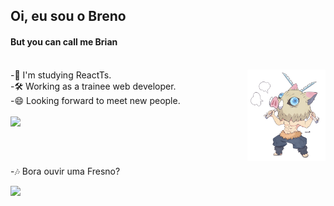 ## Oi, eu sou o Breno
#### But you can call me Brian
<br>

<img src='inosuke.png' width="125px" align="right">
<div class='aboutMe' align='left'>
  <div class='EMOtes'>
    -📒 I'm studying ReactTs.<br>
    -🛠️ Working as a trainee web developer.<br>
    -😄 Looking forward to meet new people.
  </div>
  
</div>

<br>

<div >
  <a href="https://github.com/brenoalexandre"><a/>
    <img height="180em" src="https://github-readme-stats.vercel.app/api?username=BrenoAlexandre&show_icons=true&count_private=true&theme=chartreuse-dark" />
    <!--<img height="180em" src="https://github-readme-stats.vercel.app/api/top-langs/?username=BrenoAlexandre&layout=compact&show_icons=true&count_private=true&theme=chartreuse-dark" />-->
  
</div>

  ##
   
<br>
  
-🎶 Bora ouvir uma Fresno?
<div>
  <a href="https://open.spotify.com/artist/2sFXe6NbmT3k7Qy4N8fE7f"><img src="https://img.shields.io/badge/Spotify-1ED760?&style=for-the-badge&logo=spotify&logoColor=white" /></a>
</div>
